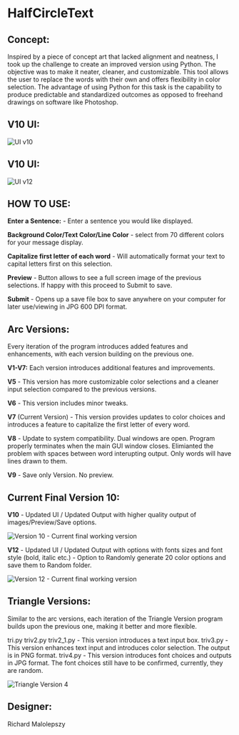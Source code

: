 # HalfCircleText

## Concept:

Inspired by a piece of concept art that lacked alignment and neatness, I took up the challenge to create an improved version using Python. The objective was to make it neater, cleaner, and customizable. This tool allows the user to replace the words with their own and offers flexibility in color selection. The advantage of using Python for this task is the capability to produce predictable and standardized outcomes as opposed to freehand drawings on software like Photoshop.

## V10 UI:
![UI v10](UI.png)
## V10 UI:
![UI v12](UI2.png)


## HOW TO USE: ##

**Enter a Sentence:** - Enter a sentence you would like displayed.

**Background Color/Text Color/Line Color** - select from 70 different colors for your message display.

**Capitalize first letter of each word** - Will automatically format your text to capital letters first on this selection.

**Preview** - Button allows to see a full screen image of the previous selections. If happy with this proceed to Submit to save.

**Submit** - Opens up a save file box to save anywhere on your computer for later use/viewing in JPG 600 DPI format. 

## Arc Versions:

Every iteration of the program introduces added features and enhancements, with each version building on the previous one.

**V1-V7:** Each version introduces additional features and improvements.

**V5** - This version has more customizable color selections and a cleaner input selection compared to the previous versions.

**V6** - This version includes minor tweaks.

**V7** (Current Version) - This version provides updates to color choices and introduces a feature to capitalize the first letter of every word.

**V8** - Update to system compatibility. Dual windows are open. Program properly terminates when the main GUI window closes. Elimianted the problem with spaces between word interupting output. Only words will have lines drawn to them.

**V9** - Save only Version. No preview.

## Current Final Version 10:

**V10** - Updated UI / Updated Output with higher quality output of images/Preview/Save options.

![Version 10 - Current final working version](output.jpg)

**V12** - Updated UI / Updated Output with options with fonts sizes and font style (bold, italic etc.)
        - Option to Randomly generate 20 color options and save them to Random folder.

![Version 12 - Current final working version](output12.png)


## Triangle Versions:

Similar to the arc versions, each iteration of the Triangle Version program builds upon the previous one, making it better and more flexible.

tri.py
triv2.py
triv2_1.py - This version introduces a text input box.
triv3.py - This version enhances text input and introduces color selection. The output is in PNG format.
triv4.py - This version introduces font choices and outputs in JPG format. The font choices still have to be confirmed, currently, they are random.

![Triangle Version 4](trioutputv4.jpg)

## Designer:
Richard Malolepszy